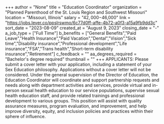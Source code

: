 +++
author = "None"
title = "Education Coordinator"
organization = "Planned Parenthood of the St. Louis Region and Southwest Missouri"
location = "Missouri, Illinois"
salary = "$42,000-$46,000"
link = "https://jobs.lever.co/ppslrswmo/6c77d0ff-affe-4b72-a0f3-a15a9fb9dd3c"
sort_date = "2023-08-09"
created_at = "August 9, 2023"
closing_date = "-"
a_job_type = ["Full Time"]
b_benefits = ["General Benefits","Paid Leave","Health Insurance","Paid Vacation","Dental","Vision","Sick time","Disability insurance","Professional development","Life insurance","FSA","Trans health","Short-term disability insurance","Retirement"]
c_feedback = ""
aa_degrees_required = "Bachelor's degree required"
thumbnail = ""
+++
APPLICANTS: Please submit a cover letter with your application, including a statement of your Sex Education philosophy. Applications without a cover letter will not be considered. 
Under the general supervision of the Director of Education, the Education Coordinator will coordinate and support partnership requests and needs along with department activities and services, provide virtual and in-person sexual health education to our service populations, supervise sexual health education staff, and provide related trainings and professional development to various groups. This position will assist with quality assurance measures, program evaluation, and improvement, and help improve diversity, equity, and inclusion policies and practices within their sphere of influence.